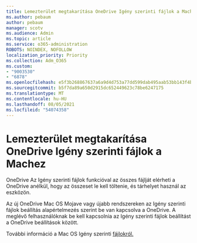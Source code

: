 ```yaml
---
title: Lemezterület megtakarítása OneDrive Igény szerinti fájlok a Machez
ms.author: pebaum
author: pebaum
manager: scotv
ms.audience: Admin
ms.topic: article
ms.service: o365-administration
ROBOTS: NOINDEX, NOFOLLOW
localization_priority: Priority
ms.collection: Adm_O365
ms.custom:
- "9003530"
- "6878"
ms.openlocfilehash: e5f3b268867637a6a9d4d753a77dd599dab495aab53bb143f4bb74b35487d7e3
ms.sourcegitcommit: b5f7da89a650d2915dc652449623c78be6247175
ms.translationtype: MT
ms.contentlocale: hu-HU
ms.lasthandoff: 08/05/2021
ms.locfileid: "54074358"
---
```

# <a name="save-disk-space-with-onedrive-files-on-demand-for-mac"></a>Lemezterület megtakarítása OneDrive Igény szerinti fájlok a Machez

OneDrive Az Igény szerinti fájlok funkcióval az összes fájlját elérheti a OneDrive anélkül, hogy az összeset le kell töltenie, és tárhelyet használ az eszközön.  

Az új OneDrive Mac OS Mojave vagy újabb rendszereken az Igény szerinti fájlok beállítás alapértelmezés szerint be van kapcsolva a OneDrive. A meglévő felhasználóknak be kell kapcsolnia az Igény szerinti fájlok beállítást a OneDrive beállítások között.  

További információ a Mac OS Igény szerinti [fájlokról.](https://support.microsoft.com/office/529f6d53-e572-4922-a585-e7a318c135f0)
